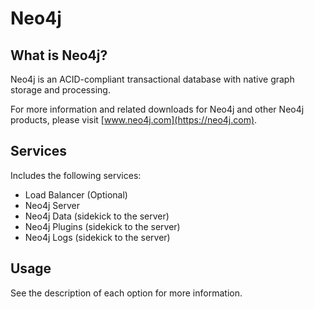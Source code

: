 # Neo4j

## What is Neo4j?

Neo4j is an ACID-compliant transactional database with native graph storage and processing.

For more information and related downloads for Neo4j and other Neo4j products, please visit [www.neo4j.com](https://neo4j.com).

## Services

Includes the following services:
- Load Balancer (Optional)
- Neo4j Server
- Neo4j Data (sidekick to the server)
- Neo4j Plugins (sidekick to the server)
- Neo4j Logs (sidekick to the server)

## Usage

See the description of each option for more information.
